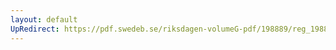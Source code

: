 ```yaml
---
layout: default
UpRedirect: https://pdf.swedeb.se/riksdagen-volumeG-pdf/198889/reg_198889__reg_02/reg_198889__reg_02_0248.pdf
---
```

